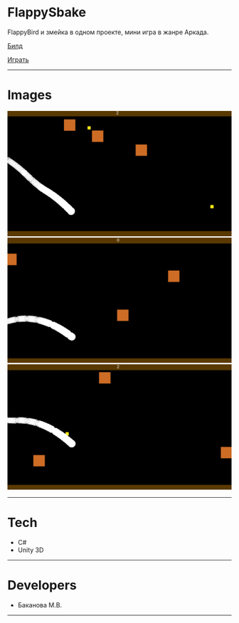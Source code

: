 # FlappySbake

FlappyBird и змейка в одном проекте, мини игра в жанре Аркада.


[Билд](https://github.com/More02/FlappySnake/releases/tag/FlappySnake)

[Играть](https://more02.itch.io/fluppysnake)

---

# Images
<p align="left">
<img src="landing/FlappySnake_1.png" width = 900/>
<img src="landing/FlappySnake_2.png" width = 900/>
<img src="landing/FlappySnake_3.png" width = 900/>
</p>

---

# Tech
* C#
* Unity 3D

---

# Developers
* Баканова М.В.

---
